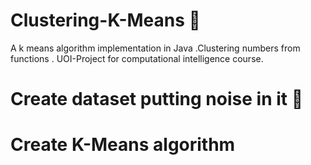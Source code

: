 # Clustering-K-Means :page_facing_up:
A k means algorithm implementation in Java .Clustering numbers from functions .
UOI-Project for computational intelligence course.

# Create dataset putting noise in it :file_folder:


# Create K-Means algorithm 
